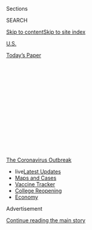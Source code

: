 <div id="app">

<div id="standalone-header">

<div class="interactive-masthead NYTAppHideMasthead css-qz70u6 e1suatyy0">

<div class="section css-ui9rw0 e1suatyy2">

<div class="css-eph4ug er09x8g0">

<div class="css-6n7j50">

</div>

<span class="css-1dv1kvn">Sections</span>

<div class="css-10488qs">

<span class="css-1dv1kvn">SEARCH</span>

</div>

[Skip to content](#site-content)[Skip to site
index](#site-index)

</div>

<div id="masthead-section-label" class="css-1wr3we4 eaxe0e00">

[U.S.](https://www.nytimes.com/section/us)

</div>

<div class="css-10698na e1huz5gh0">

</div>

</div>

<div id="masthead-bar-one" class="section hasLinks css-15hmgas e1csuq9d3">

<div class="css-uqyvli e1csuq9d0">

</div>

<div class="css-1uqjmks e1csuq9d1">

</div>

<div class="css-9e9ivx">

[](https://myaccount.nytimes.com/auth/login?response_type=cookie&client_id=vi)

</div>

<div class="css-1bvtpon e1csuq9d2">

[Today’s
Paper](https://www.nytimes.com/section/todayspaper)

</div>

</div>

</div>

<div class="css-1aor85t" style="opacity:0.000000001;z-index:-1;visibility:hidden">

<div class="css-1hqnpie">

<div class="css-epjblv">

<span class="css-17xtcya">[U.S.](/section/us)</span><span class="css-x15j1o">|</span><span class="css-fwqvlz">More
Than 40% of U.S. Coronavirus Deaths Are Linked to Nursing
Homes</span>

</div>

<div class="css-k008qs">

<div class="css-1iwv8en">

<span class="css-18z7m18"></span>

<div>

</div>

</div>

<span class="css-1n6z4y">https://nyti.ms/31mkr1B</span>

<div class="css-1705lsu">

<div class="css-4xjgmj">

<div class="css-4skfbu" data-role="toolbar" data-aria-label="Social Media Share buttons, Save button, and Comments Panel with current comment count" data-testid="share-tools">

  - 
  - 
  - 
  - 
    
    <div class="css-6n7j50">
    
    </div>

  - 

</div>

</div>

</div>

</div>

</div>

</div>

<div id="NYT_TOP_BANNER_REGION" class="css-mij9hh">

<div>

<div id="styln-prism-menu-1592847958612" class="section interactive-content interactive-size-medium css-1xxkt5x">

<div class="css-17ih8de interactive-body">

<div id="scroll-container" class="css-1gj85ro">

[<span class="styln-title-wrap"><span class="css-1pje3qr">The
Coronavirus</span><span class="css-1pje3qr">
Outbreak</span></span>](https://www.nytimes.com/news-event/coronavirus?action=click&pgtype=Article&state=default&region=TOP_BANNER&context=storylines_menu)

  - <span class="css-kqxiym" data-emphasize="true">live</span>[Latest
    Updates](https://www.nytimes.com/2020/08/04/world/coronavirus-cases.html?action=click&pgtype=Article&state=default&region=TOP_BANNER&context=storylines_menu)
  - [Maps and
    Cases](https://www.nytimes.com/interactive/2020/us/coronavirus-us-cases.html?action=click&pgtype=Article&state=default&region=TOP_BANNER&context=storylines_menu)
  - [Vaccine
    Tracker](https://www.nytimes.com/interactive/2020/science/coronavirus-vaccine-tracker.html?action=click&pgtype=Article&state=default&region=TOP_BANNER&context=storylines_menu)
  - [College
    Reopening](https://www.nytimes.com/2020/08/02/us/covid-college-reopening.html?action=click&pgtype=Article&state=default&region=TOP_BANNER&context=storylines_menu)
  - [Economy](https://www.nytimes.com/live/2020/08/04/business/stock-market-today-coronavirus?action=click&pgtype=Article&state=default&region=TOP_BANNER&context=storylines_menu)

</div>

</div>

</div>

</div>

</div>

<div id="top-wrapper" class="css-1sy8kpn">

<div id="top-slug" class="css-l9onyx">

Advertisement

</div>

[Continue reading the main
story](#after-top)

<div class="ad top-wrapper" style="text-align:center;height:100%;display:block;min-height:250px">

<div id="top" class="place-ad" data-position="top" data-size-key="top">

</div>

</div>

<div id="after-top">

</div>

</div>

</div>

<div id="site-content" data-role="main">

# More Than 40% of U.S. Coronavirus Deaths Are Linked to Nursing Homes

<div class="css-1vegfwe interactive-byline-container">

By <span class="css-1baulvz last-byline" itemprop="name">The New York
Times</span>Updated July 30,
2020

</div>

<div id="interactive-standalone-sharetools" class="css-wkcogx">

<div>

<div class="interactive-sharetools css-9z2bwm" data-role="toolbar" data-aria-label="Social Media Share buttons, Save button, and Comments Panel with current comment count" data-testid="share-tools">

  - 
  - 
  - 
  - 
    
    <div class="css-6n7j50">
    
    </div>

</div>

</div>

</div>

<div id="coronavirus-nursing-homes" class="section interactive-standard interactive-content interactive-size-scoop css-uc81c" data-id="100000007211951">

<div class="css-17ih8de interactive-body">

<div class="g-story g-nursing-homes g-freebird g-max-limit" data-preview-slug="2020-06-15-covid-nursing-home-tracker">

<div class="g-asset g-svelte" style="max-width: 360px">

<div data-role="img">

<div class="g-svelte" data-component="1">

<div class="g-jumbo-container svelte-hzaan4">

<div class="svelte-hzaan4" style="margin-right: 1em;">

<div class="g-jumbo-number svelte-hzaan4" style="font-weight: 700;">

41%

</div>

<div class="g-jumbo-number-label svelte-hzaan4">

of all U.S. deaths

</div>

<div class="g-overall-share g-deaths">

62,000+

<div class="g-bar">

<div class="g-nh-bar" style="width: 43.6%;">

</div>

</div>

</div>

</div>

<div class="svelte-hzaan4" style="margin-left: 1em;">

<div class="g-jumbo-number svelte-hzaan4" style="font-weight: 700;">

8%

</div>

<div class="g-jumbo-number-label svelte-hzaan4">

of all U.S. cases

</div>

<div class="g-overall-share g-cases">

362,000+

<div class="g-bar">

<div class="g-nh-bar" style="width: 11.8%;">

</div>

</div>

</div>

</div>

</div>

</div>

</div>

</div>

At least 62,000 residents and workers have died from the coronavirus at
nursing homes and other long-term care facilities for older adults in
the United States, according to a New York Times database. As of July
30, the virus has infected more than 362,000 people at some 16,000
facilities.

Nursing home populations are at a high risk of being infected by — and
dying from — the coronavirus, according to the [Centers for Disease
Control and
Prevention](https://www.cdc.gov/coronavirus/2019-ncov/hcp/long-term-care.html).
Covid-19, the disease caused by the coronavirus, is known to be
particularly lethal to adults in their 60s and older who have underlying
health conditions. And it can [spread more
easily](https://www.nytimes.com/2020/04/17/us/coronavirus-nursing-homes.html)
through congregate facilities, where many people live in a confined
environment and workers move from room to room.

While 8 percent of the country’s cases have occurred in long-term care
facilities, deaths related to Covid-19 in these facilities account for
more than 41 percent of the country’s pandemic
fatalities.

<div class="g-asset g-svelte g-center-headline" style="max-width: 945px">

### In 20 states, at least half of deaths are linked to nursing homes.

<div class="g-key keytype-segmented">

<div class="g-key-row g-key-row-title">

Share of state’s deaths linked to long-term care facilities

</div>

<div class="g-key-row">

<span class="g-key-rect" style="background-color:#FFDBCC;"></span>

0

25

</div>

<div class="g-key-row">

<span class="g-key-rect" style="background-color:#FF8866;"></span>

50

</div>

<div class="g-key-row">

<span class="g-key-rect" style="background-color:#EF493B;"></span>

75

</div>

<div class="g-key-row">

<span class="g-key-rect" style="background-color:#AC1D21;"></span>

100%

</div>

<div class="g-key-row g-solo-item">

<span class="g-key-rect" style="background-color:#e2e2e2;"></span>

Insufficient
data

</div>

<div class="clear">

</div>

</div>

<div data-role="img">

<div class="g-svelte" data-component="2">

<div class="g-map-wrapper svelte-b6esyi">

<div class="g-map-labels svelte-b6esyi">

<div class="g-map-label alabama g-nodata svelte-b6esyi" style="left:68.89%; top:70.85%; margin-left:0%; margin-top:0%; ">

<div class="g-state-name svelte-b6esyi">

Ala.

</div>

</div>

<div class="g-map-label alaska g-nodata svelte-b6esyi" style="left:10.5%; top:85.78%; margin-left:0%; margin-top:0%; ">

<div class="g-state-name svelte-b6esyi">

Alaska

</div>

</div>

<div class="g-map-label arizona g-nodata svelte-b6esyi" style="left:21.34%; top:62.68%; margin-left:0%; margin-top:0%; ">

<div class="g-state-name svelte-b6esyi">

Ariz.

</div>

</div>

<div class="g-map-label arkansas svelte-b6esyi" style="left:57.81%; top:64.09%; margin-left:0%; margin-top:0%; text-shadow: -1px -1px 0#FF8866, 1px -1px 0#FF8866, -1px 1px 0#FF8866, 1px 1px 0#FF8866">

<div class="g-state-name svelte-b6esyi">

Ark.

</div>

<div class="g-count svelte-b6esyi">

28%

</div>

</div>

<div class="g-map-label california svelte-b6esyi" style="left:8.42%; top:47.23%; margin-left:-0.92%; margin-top:0%; text-shadow: -1px -1px 0#FF8866, 1px -1px 0#FF8866, -1px 1px 0#FF8866, 1px 1px 0#FF8866">

<div class="g-state-name svelte-b6esyi">

Calif.

</div>

<div class="g-count svelte-b6esyi">

43%

</div>

</div>

<div class="g-map-label colorado g-reverse g-majority svelte-b6esyi" style="left:34.01%; top:47.52%; margin-left:0%; margin-top:0%; text-shadow: -1px -1px 0#EF493B, 1px -1px 0#EF493B, -1px 1px 0#EF493B, 1px 1px 0#EF493B">

<div class="g-state-name svelte-b6esyi">

Colo.

</div>

<div class="g-count svelte-b6esyi">

53%

</div>

</div>

<div class="g-map-label connecticut g-majority g-side-label svelte-b6esyi" style="left:92%; top:35.22%; margin-left:0%; margin-top:0%; ">

<div class="g-state-name svelte-b6esyi">

Conn.

</div>

<div class="g-count svelte-b6esyi">

74%

</div>

</div>

<div class="g-map-label delaware g-majority g-side-label svelte-b6esyi" style="left:90%; top:41.36%; margin-left:0%; margin-top:0%; ">

<div class="g-state-name svelte-b6esyi">

Del.

</div>

<div class="g-count svelte-b6esyi">

57%

</div>

</div>

<div class="g-map-label district-of-columbia g-side-label svelte-b6esyi" style="left:90%; top:44.32%; margin-left:0%; margin-top:0%; ">

<div class="g-state-name svelte-b6esyi">

D.C.

</div>

<div class="g-count svelte-b6esyi">

29%

</div>

</div>

<div class="g-map-label florida svelte-b6esyi" style="left:78.73%; top:84.58%; margin-left:2.05%; margin-top:0%; text-shadow: -1px -1px 0#FF8866, 1px -1px 0#FF8866, -1px 1px 0#FF8866, 1px 1px 0#FF8866">

<div class="g-state-name svelte-b6esyi">

Fla.

</div>

<div class="g-count svelte-b6esyi">

37%

</div>

</div>

<div class="g-map-label georgia svelte-b6esyi" style="left:75.49%; top:70.16%; margin-left:0%; margin-top:0%; text-shadow: -1px -1px 0#FF8866, 1px -1px 0#FF8866, -1px 1px 0#FF8866, 1px 1px 0#FF8866">

<div class="g-state-name svelte-b6esyi">

Ga.

</div>

<div class="g-count svelte-b6esyi">

44%

</div>

</div>

<div class="g-map-label hawaii g-nodata svelte-b6esyi" style="left:30.74%; top:93.99%; margin-left:-1.54%; margin-top:0%; ">

<div class="g-state-name svelte-b6esyi">

Hawaii

</div>

</div>

<div class="g-map-label idaho svelte-b6esyi" style="left:20.39%; top:24.03%; margin-left:0%; margin-top:1.64%; text-shadow: -1px -1px 0#FF8866, 1px -1px 0#FF8866, -1px 1px 0#FF8866, 1px 1px 0#FF8866">

<div class="g-state-name svelte-b6esyi">

Idaho

</div>

<div class="g-count svelte-b6esyi">

45%

</div>

</div>

<div class="g-map-label illinois g-reverse g-majority svelte-b6esyi" style="left:63.08%; top:44.29%; margin-left:0%; margin-top:0%; text-shadow: -1px -1px 0#EF493B, 1px -1px 0#EF493B, -1px 1px 0#EF493B, 1px 1px 0#EF493B">

<div class="g-state-name svelte-b6esyi">

Ill.

</div>

<div class="g-count svelte-b6esyi">

53%

</div>

</div>

<div class="g-map-label indiana g-reverse g-majority svelte-b6esyi" style="left:68.24%; top:44.12%; margin-left:0%; margin-top:0%; text-shadow: -1px -1px 0#EF493B, 1px -1px 0#EF493B, -1px 1px 0#EF493B, 1px 1px 0#EF493B">

<div class="g-state-name svelte-b6esyi">

Ind.

</div>

<div class="g-count svelte-b6esyi">

55%

</div>

</div>

<div class="g-map-label iowa g-reverse g-majority svelte-b6esyi" style="left:55.38%; top:37.26%; margin-left:0%; margin-top:0%; text-shadow: -1px -1px 0#EF493B, 1px -1px 0#EF493B, -1px 1px 0#EF493B, 1px 1px 0#EF493B">

<div class="g-state-name svelte-b6esyi">

Iowa

</div>

<div class="g-count svelte-b6esyi">

53%

</div>

</div>

<div class="g-map-label kansas g-reverse g-majority svelte-b6esyi" style="left:46.79%; top:50.7%; margin-left:0%; margin-top:0%; text-shadow: -1px -1px 0#EF493B, 1px -1px 0#EF493B, -1px 1px 0#EF493B, 1px 1px 0#EF493B">

<div class="g-state-name svelte-b6esyi">

Kan.

</div>

<div class="g-count svelte-b6esyi">

52%

</div>

</div>

<div class="g-map-label kentucky g-reverse g-majority svelte-b6esyi" style="left:70.59%; top:52.62%; margin-left:0%; margin-top:0%; text-shadow: -1px -1px 0#EF493B, 1px -1px 0#EF493B, -1px 1px 0#EF493B, 1px 1px 0#EF493B">

<div class="g-state-name svelte-b6esyi">

Ky.

</div>

<div class="g-count svelte-b6esyi">

62%

</div>

</div>

<div class="g-map-label louisiana svelte-b6esyi" style="left:59.09%; top:78.42%; margin-left:-1.03%; margin-top:0%; text-shadow: -1px -1px 0#FF8866, 1px -1px 0#FF8866, -1px 1px 0#FF8866, 1px 1px 0#FF8866">

<div class="g-state-name svelte-b6esyi">

La.

</div>

<div class="g-count svelte-b6esyi">

39%

</div>

</div>

<div class="g-map-label maine g-reverse g-majority svelte-b6esyi" style="left:94.26%; top:15.35%; margin-left:0%; margin-top:0%; text-shadow: -1px -1px 0#EF493B, 1px -1px 0#EF493B, -1px 1px 0#EF493B, 1px 1px 0#EF493B">

<div class="g-state-name svelte-b6esyi">

Maine

</div>

<div class="g-count svelte-b6esyi">

64%

</div>

</div>

<div class="g-map-label maryland g-reverse g-majority svelte-b6esyi" style="left:85.29%; top:43.2%; margin-left:-0.51%; margin-top:-0.66%; text-shadow: -1px -1px 0#EF493B, 1px -1px 0#EF493B, -1px 1px 0#EF493B, 1px 1px 0#EF493B">

<div class="g-state-name svelte-b6esyi">

Md.

</div>

<div class="g-count svelte-b6esyi">

59%

</div>

</div>

<div class="g-map-label massachusetts g-reverse g-majority svelte-b6esyi" style="left:92.03%; top:28.28%; margin-left:-0.92%; margin-top:0%; text-shadow: -1px -1px 0#EF493B, 1px -1px 0#EF493B, -1px 1px 0#EF493B, 1px 1px 0#EF493B">

<div class="g-state-name svelte-b6esyi">

Mass.

</div>

<div class="g-count svelte-b6esyi">

64%

</div>

</div>

<div class="g-map-label michigan svelte-b6esyi" style="left:68.67%; top:27.4%; margin-left:1.54%; margin-top:2.46%; text-shadow: -1px -1px 0#FF8866, 1px -1px 0#FF8866, -1px 1px 0#FF8866, 1px 1px 0#FF8866">

<div class="g-state-name svelte-b6esyi">

Mich.

</div>

<div class="g-count svelte-b6esyi">

32%

</div>

</div>

<div class="g-map-label minnesota g-reverse g-majority svelte-b6esyi" style="left:53.81%; top:21.63%; margin-left:0%; margin-top:0%; text-shadow: -1px -1px 0#EF493B, 1px -1px 0#EF493B, -1px 1px 0#EF493B, 1px 1px 0#EF493B">

<div class="g-state-name svelte-b6esyi">

Minn.

</div>

<div class="g-count svelte-b6esyi">

74%

</div>

</div>

<div class="g-map-label mississippi svelte-b6esyi" style="left:63.39%; top:71.73%; margin-left:0%; margin-top:0%; text-shadow: -1px -1px 0#FF8866, 1px -1px 0#FF8866, -1px 1px 0#FF8866, 1px 1px 0#FF8866">

<div class="g-state-name svelte-b6esyi">

Miss.

</div>

<div class="g-count svelte-b6esyi">

43%

</div>

</div>

<div class="g-map-label missouri g-nodata svelte-b6esyi" style="left:57.48%; top:51.11%; margin-left:0%; margin-top:0%; ">

<div class="g-state-name svelte-b6esyi">

Mo.

</div>

</div>

<div class="g-map-label montana svelte-b6esyi" style="left:29.43%; top:16.34%; margin-left:0%; margin-top:0%; text-shadow: -1px -1px 0#FFDBCC, 1px -1px 0#FFDBCC, -1px 1px 0#FFDBCC, 1px 1px 0#FFDBCC">

<div class="g-state-name svelte-b6esyi">

Mont.

</div>

<div class="g-count svelte-b6esyi">

13%

</div>

</div>

<div class="g-map-label nebraska svelte-b6esyi" style="left:44.52%; top:39.16%; margin-left:0%; margin-top:0%; text-shadow: -1px -1px 0#FF8866, 1px -1px 0#FF8866, -1px 1px 0#FF8866, 1px 1px 0#FF8866">

<div class="g-state-name svelte-b6esyi">

Neb.

</div>

<div class="g-count svelte-b6esyi">

28%

</div>

</div>

<div class="g-map-label nevada svelte-b6esyi" style="left:14.58%; top:41.29%; margin-left:0%; margin-top:0%; text-shadow: -1px -1px 0#FFDBCC, 1px -1px 0#FFDBCC, -1px 1px 0#FFDBCC, 1px 1px 0#FFDBCC">

<div class="g-state-name svelte-b6esyi">

Nev.

</div>

<div class="g-count svelte-b6esyi">

19%

</div>

</div>

<div class="g-map-label new-hampshire g-reverse g-majority svelte-b6esyi" style="left:91.55%; top:22.99%; margin-left:0%; margin-top:0%; text-shadow: -1px -1px 0#AC1D21, 1px -1px 0#AC1D21, -1px 1px 0#AC1D21, 1px 1px 0#AC1D21">

<div class="g-state-name svelte-b6esyi">

N.H.

</div>

<div class="g-count svelte-b6esyi">

82%

</div>

</div>

<div class="g-map-label new-jersey svelte-b6esyi" style="left:88.36%; top:37.74%; margin-left:0%; margin-top:0%; text-shadow: -1px -1px 0#FF8866, 1px -1px 0#FF8866, -1px 1px 0#FF8866, 1px 1px 0#FF8866">

<div class="g-state-name svelte-b6esyi">

N.J.

</div>

<div class="g-count svelte-b6esyi">

43%

</div>

</div>

<div class="g-map-label new-mexico svelte-b6esyi" style="left:31.85%; top:64.48%; margin-left:0%; margin-top:0%; text-shadow: -1px -1px 0#FF8866, 1px -1px 0#FF8866, -1px 1px 0#FF8866, 1px 1px 0#FF8866">

<div class="g-state-name svelte-b6esyi">

N.M.

</div>

<div class="g-count svelte-b6esyi">

35%

</div>

</div>

<div class="g-map-label new-york svelte-b6esyi" style="left:85.53%; top:28.16%; margin-left:0%; margin-top:0%; text-shadow: -1px -1px 0#FFDBCC, 1px -1px 0#FFDBCC, -1px 1px 0#FFDBCC, 1px 1px 0#FFDBCC">

<div class="g-state-name svelte-b6esyi">

N.Y.

</div>

<div class="g-count svelte-b6esyi">

20%

</div>

</div>

<div class="g-map-label north-carolina svelte-b6esyi" style="left:82.14%; top:57.47%; margin-left:0%; margin-top:0%; text-shadow: -1px -1px 0#FF8866, 1px -1px 0#FF8866, -1px 1px 0#FF8866, 1px 1px 0#FF8866">

<div class="g-state-name svelte-b6esyi">

N.C.

</div>

<div class="g-count svelte-b6esyi">

48%

</div>

</div>

<div class="g-map-label north-dakota g-reverse g-majority svelte-b6esyi" style="left:44.01%; top:17.07%; margin-left:0%; margin-top:0%; text-shadow: -1px -1px 0#EF493B, 1px -1px 0#EF493B, -1px 1px 0#EF493B, 1px 1px 0#EF493B">

<div class="g-state-name svelte-b6esyi">

N.D.

</div>

<div class="g-count svelte-b6esyi">

61%

</div>

</div>

<div class="g-map-label ohio g-reverse g-majority svelte-b6esyi" style="left:74.24%; top:41.47%; margin-left:0%; margin-top:0%; text-shadow: -1px -1px 0#EF493B, 1px -1px 0#EF493B, -1px 1px 0#EF493B, 1px 1px 0#EF493B">

<div class="g-state-name svelte-b6esyi">

Ohio

</div>

<div class="g-count svelte-b6esyi">

54%

</div>

</div>

<div class="g-map-label oklahoma svelte-b6esyi" style="left:48.28%; top:61.65%; margin-left:0%; margin-top:0%; text-shadow: -1px -1px 0#FF8866, 1px -1px 0#FF8866, -1px 1px 0#FF8866, 1px 1px 0#FF8866">

<div class="g-state-name svelte-b6esyi">

Okla.

</div>

<div class="g-count svelte-b6esyi">

44%

</div>

</div>

<div class="g-map-label oregon svelte-b6esyi" style="left:10.53%; top:21.98%; margin-left:0%; margin-top:0%; text-shadow: -1px -1px 0#FF8866, 1px -1px 0#FF8866, -1px 1px 0#FF8866, 1px 1px 0#FF8866">

<div class="g-state-name svelte-b6esyi">

Ore.

</div>

<div class="g-count svelte-b6esyi">

47%

</div>

</div>

<div class="g-map-label pennsylvania g-reverse g-majority svelte-b6esyi" style="left:82.64%; top:36.99%; margin-left:0%; margin-top:0%; text-shadow: -1px -1px 0#EF493B, 1px -1px 0#EF493B, -1px 1px 0#EF493B, 1px 1px 0#EF493B">

<div class="g-state-name svelte-b6esyi">

Pa.

</div>

<div class="g-count svelte-b6esyi">

67%

</div>

</div>

<div class="g-map-label rhode-island g-majority g-side-label svelte-b6esyi" style="left:93%; top:31.45%; margin-left:0%; margin-top:0%; ">

<div class="g-state-name svelte-b6esyi">

R.I.

</div>

<div class="g-count svelte-b6esyi">

78%

</div>

</div>

<div class="g-map-label south-carolina svelte-b6esyi" style="left:79.93%; top:64.33%; margin-left:0%; margin-top:0%; text-shadow: -1px -1px 0#FF8866, 1px -1px 0#FF8866, -1px 1px 0#FF8866, 1px 1px 0#FF8866">

<div class="g-state-name svelte-b6esyi">

S.C.

</div>

<div class="g-count svelte-b6esyi">

35%

</div>

</div>

<div class="g-map-label south-dakota svelte-b6esyi" style="left:44.08%; top:28.25%; margin-left:0%; margin-top:0%; text-shadow: -1px -1px 0#FF8866, 1px -1px 0#FF8866, -1px 1px 0#FF8866, 1px 1px 0#FF8866">

<div class="g-state-name svelte-b6esyi">

S.D.

</div>

<div class="g-count svelte-b6esyi">

29%

</div>

</div>

<div class="g-map-label tennessee svelte-b6esyi" style="left:69.07%; top:59.22%; margin-left:0%; margin-top:0%; text-shadow: -1px -1px 0#FFDBCC, 1px -1px 0#FFDBCC, -1px 1px 0#FFDBCC, 1px 1px 0#FFDBCC">

<div class="g-state-name svelte-b6esyi">

Tenn.

</div>

<div class="g-count svelte-b6esyi">

24%

</div>

</div>

<div class="g-map-label texas svelte-b6esyi" style="left:44.52%; top:76.92%; margin-left:0%; margin-top:0%; text-shadow: -1px -1px 0#FF8866, 1px -1px 0#FF8866, -1px 1px 0#FF8866, 1px 1px 0#FF8866">

<div class="g-state-name svelte-b6esyi">

Texas

</div>

<div class="g-count svelte-b6esyi">

31%

</div>

</div>

<div class="g-map-label utah svelte-b6esyi" style="left:23.25%; top:44.06%; margin-left:0%; margin-top:0%; text-shadow: -1px -1px 0#FF8866, 1px -1px 0#FF8866, -1px 1px 0#FF8866, 1px 1px 0#FF8866">

<div class="g-state-name svelte-b6esyi">

Utah

</div>

<div class="g-count svelte-b6esyi">

42%

</div>

</div>

<div class="g-map-label vermont g-majority g-side-label svelte-b6esyi" style="left:86%; top:15.29%; margin-left:0%; margin-top:0%; ">

<div class="g-state-name svelte-b6esyi">

Vt.

</div>

<div class="g-count svelte-b6esyi">

56%

</div>

</div>

<div class="g-map-label virginia g-reverse g-majority svelte-b6esyi" style="left:82.31%; top:49.91%; margin-left:0%; margin-top:0%; text-shadow: -1px -1px 0#EF493B, 1px -1px 0#EF493B, -1px 1px 0#EF493B, 1px 1px 0#EF493B">

<div class="g-state-name svelte-b6esyi">

Va.

</div>

<div class="g-count svelte-b6esyi">

56%

</div>

</div>

<div class="g-map-label washington g-reverse g-majority svelte-b6esyi" style="left:12.73%; top:9.65%; margin-left:0%; margin-top:0%; text-shadow: -1px -1px 0#EF493B, 1px -1px 0#EF493B, -1px 1px 0#EF493B, 1px 1px 0#EF493B">

<div class="g-state-name svelte-b6esyi">

Wash.

</div>

<div class="g-count svelte-b6esyi">

51%

</div>

</div>

<div class="g-map-label west-virginia svelte-b6esyi" style="left:78.63%; top:46.67%; margin-left:0%; margin-top:0%; text-shadow: -1px -1px 0#FF8866, 1px -1px 0#FF8866, -1px 1px 0#FF8866, 1px 1px 0#FF8866">

<div class="g-state-name svelte-b6esyi">

W.Va.

</div>

<div class="g-count svelte-b6esyi">

37%

</div>

</div>

<div class="g-map-label wisconsin g-nodata svelte-b6esyi" style="left:61%; top:27.33%; margin-left:0%; margin-top:0%; ">

<div class="g-state-name svelte-b6esyi">

Wis.

</div>

</div>

<div class="g-map-label wyoming svelte-b6esyi" style="left:31.57%; top:32.01%; margin-left:0%; margin-top:0%; text-shadow: -1px -1px 0#FFDBCC, 1px -1px 0#FFDBCC, -1px 1px 0#FFDBCC, 1px 1px 0#FFDBCC">

<div class="g-state-name svelte-b6esyi">

Wyo.

</div>

<div class="g-count svelte-b6esyi">

23%

</div>

</div>

</div>

</div>

</div>

</div>

</div>

<div class="g-asset g-svelte g-state-table" style="max-width: 600px">

### Cases and deaths in long-term care facilities, by state

<div data-role="img">

<div class="g-svelte" data-component="3">

|               | Facilities | Cases   | Deaths | Share of Covid‑19 Deaths ▼ |
| ------------- | ---------- | ------- | ------ | -------------------------- |
| United States | 16,000     | 362,000 | 62,000 | 41%                        |
| New Hampshire | 27         | 2,113   | 335    | 82%                        |
| Rhode Island  | 67         | 2,870   | 790    | 78%                        |
| Minnesota     | 892        | 5,777   | 1,207  | 74%                        |
| Connecticut   | 287        | 10,311  | 3,262  | 74%                        |
| Pennsylvania  | 835        | 23,093  | 4,857  | 67%                        |
| Maine         | 22         | 649     | 78     | 64%                        |
| Massachusetts | 702        | 24,059  | 5,472  | 64%                        |
| Kentucky      | 233        | 3,532   | 465    | 62%                        |
| North Dakota  | 77         | 580     | 65     | 61%                        |
| Maryland      | 300        | 13,774  | 2,066  | 59%                        |

<div class="g-show-more">

Show more

</div>

</div>

</div>

<div class="g-source">

<span class="g-credit g-note">\*In New York, the case count is often the
same as the death count because the state only reports the number of
people who have died but not the number of overall
infections.</span><span class="g-credit_bullet">·</span><span class="g-credit">States
with insufficient data to calculate a share of Covid-19 deaths are
shaded gray.</span>

</div>

</div>

The share of deaths linked to long-term care facilities for older adults
is even starker at the state level. In 20 states, the number of
residents and workers who have died accounts for either half or more
than half of all deaths from the virus.

Infected people linked to nursing homes also die at a higher rate than
the general population. The median case fatality rate — the number of
deaths divided by the number of cases — at facilities with reliable data
is 16 percent, significantly higher than the 3 percent case fatality
rate nationwide.

<div class="g-asset g-svelte" style="max-width: 600px">

### Facility fatality rates are much higher than the national average

#### Number of long-term care facilities by case fatality rate

<div data-role="img">

<div class="g-svelte" data-component="4">

<div class="g-chart-wrap svelte-1884ilc">

20facilities 40facilities 60facilities 80facilities 0% 10% 20% 30% 40%
50%
60%

<div class="g-labels svelte-1884ilc">

<div class="g-us-fatality-rate svelte-1884ilc" style="left: calc(5.519125683060109% - 55px); top: calc(12.5% - 30px);">

The U.S. case fatality rate is
3%.

</div>

<div class="svelte-1884ilc" style="left: 25.71311475409836%; top: calc(7.5% - 15px);">

The median case fatality rate in long-term care facilities is 16%.

</div>

</div>

</div>

</div>

</div>

<div class="g-source">

<span class="g-credit g-note">Note: Only facilities with reliable case
and death data and at least 50 cases are included.</span>

</div>

</div>

In the absence of comprehensive data from some states and the federal
government, The Times has been assembling its own database of
coronavirus cases and deaths at long-term care facilities for older
adults. These include nursing homes, assisted-living facilities, memory
care facilities, retirement and senior communities and rehabilitation
facilities. This tracker will be updated periodically.

Some states, including Colorado, Illinois, Nevada, New Jersey and South
Carolina, regularly release cumulative data on cases and deaths at
specific facilities. New York regularly releases facility-level
information about deaths, but not about cases. Ohio, Wisconsin and
Minnesota, among others, provide some details on the number of cases at
specific facilities — but not on deaths. Others report aggregate totals
for their states but provide no information on where the infections or
deaths have occurred. Some report very little or nothing at
all.

<div class="g-asset g-svelte g-center-headline" style="max-width: 1400px">

### There are at least 16,000 long-term care facilities with one or more coronavirus case

<div class="g-key keytype-inline">

<div class="g-key-row">

<span class="g-key-rect" style="background-color:#f7f7f7;"></span>

States that provide some facility data

</div>

<div class="g-key-row">

<span class="g-key-rect" style="background-color:#e2e2e2;"></span>

States that provide no facility
data

</div>

</div>

<div data-role="img">

<div class="g-svelte" data-component="5">

<div class="g-map-wrapper svelte-6a0s18">

<div class="g-map-labels svelte-6a0s18">

<div class="g-map-label g-no-data svelte-6a0s18" style="left:68.88588174807875%; top:70.8472138878308%;">

Ala.

</div>

<div class="g-map-label g-no-data svelte-6a0s18" style="left:10.504743378400619%; top:85.78043780492428%;">

Alaska

</div>

<div class="g-map-label g-no-data svelte-6a0s18" style="left:21.33638973177843%; top:62.684749742595855%;">

Ariz.

</div>

<div class="g-map-label svelte-6a0s18" style="left:34.005013676959514%; top:47.5220669951523%;">

Colo.

</div>

<div class="g-map-label svelte-6a0s18" style="left:80.7778739344436%; top:84.57935796236723%;">

Fla.

</div>

<div class="g-map-label svelte-6a0s18" style="left:75.48982321587147%; top:70.16333100426101%;">

Ga.

</div>

<div class="g-map-label g-no-data svelte-6a0s18" style="left:68.24288770837134%; top:44.11658340890208%;">

Ind.

</div>

<div class="g-map-label g-no-data svelte-6a0s18" style="left:46.78906264252245%; top:50.698478629542485%;">

Kan.

</div>

<div class="g-map-label svelte-6a0s18" style="left:94.26142273129504%; top:15.345449724720162%;">

Maine

</div>

<div class="g-map-label svelte-6a0s18" style="left:91.10720834628634%; top:28.278641471464255%;">

Mass.

</div>

<div class="g-map-label svelte-6a0s18" style="left:53.81138685129194%; top:21.63458846594597%;">

Minn.

</div>

<div class="g-map-label svelte-6a0s18" style="left:90.72076645423081%; top:37.74165359184226%;">

N.J.

</div>

<div class="g-map-label svelte-6a0s18" style="left:82.14345752838923%; top:57.46700895141371%;">

N.C.

</div>

<div class="g-map-label svelte-6a0s18" style="left:44.00889430070223%; top:17.071242110823466%;">

N.D.

</div>

<div class="g-map-label svelte-6a0s18" style="left:48.27663305541081%; top:61.65410204189975%;">

Okla.

</div>

<div class="g-map-label svelte-6a0s18" style="left:82.64128396342343%; top:36.988139517510824%;">

Pa.

</div>

<div class="g-map-label g-no-data svelte-6a0s18" style="left:44.07619561534326%; top:28.25074397884325%;">

S.D.

</div>

<div class="g-map-label g-no-data svelte-6a0s18" style="left:44.518820512372045%; top:76.92094264414251%;">

Texas

</div>

<div class="g-map-label svelte-6a0s18" style="left:31.574792340419556%; top:32.012935366976606%;">

Wyo.

</div>

<div class="g-map-label svelte-6a0s18" style="left:93.4243434233345%; top:34.50042437744752%;">

Conn.

</div>

<div class="g-map-label g-no-data svelte-6a0s18" style="left:57.4756497634729%; top:51.105138220634814%;">

Mo.

</div>

<div class="g-map-label svelte-6a0s18" style="left:78.62625195096811%; top:46.667613534091494%;">

W.Va.

</div>

<div class="g-map-label svelte-6a0s18" style="left:63.08022443645387%; top:44.28603934968803%;">

Ill.

</div>

<div class="g-map-label svelte-6a0s18" style="left:31.854104609914874%; top:64.47829502455656%;">

N.M.

</div>

<div class="g-map-label svelte-6a0s18" style="left:57.80572014261729%; top:64.0909894566926%;">

Ark.

</div>

<div class="g-map-label svelte-6a0s18" style="left:7.496846366719177%; top:47.23438070425034%;">

Calif.

</div>

<div class="g-map-label svelte-6a0s18" style="left:90.0830777189137%; top:42.40176121087236%;">

Del.

</div>

<div class="g-map-label svelte-6a0s18" style="left:85.41656632358303%; top:44.31424826019658%;">

D.C.

</div>

<div class="g-map-label g-no-data svelte-6a0s18" style="left:29.200902229444516%; top:93.99037237088199%;">

Hawaii

</div>

<div class="g-map-label svelte-6a0s18" style="left:55.37534560370349%; top:37.260384979618614%;">

Iowa

</div>

<div class="g-map-label svelte-6a0s18" style="left:70.58700085895676%; top:52.624597679235976%;">

Ky.

</div>

<div class="g-map-label svelte-6a0s18" style="left:85.80259226037874%; top:41.56417310797983%;">

Md.

</div>

<div class="g-map-label svelte-6a0s18" style="left:70.21108549312403%; top:29.858740822478435%;">

Mich.

</div>

<div class="g-map-label svelte-6a0s18" style="left:63.38888890875547%; top:71.72520707279459%;">

Miss.

</div>

<div class="g-map-label g-no-data svelte-6a0s18" style="left:29.430718442560444%; top:16.34148376785228%;">

Mont.

</div>

<div class="g-map-label svelte-6a0s18" style="left:91.55195442499158%; top:22.988725055637943%;">

N.H.

</div>

<div class="g-map-label svelte-6a0s18" style="left:85.5251968705079%; top:28.1606974663755%;">

N.Y.

</div>

<div class="g-map-label svelte-6a0s18" style="left:74.23682838220186%; top:41.46618404574027%;">

Ohio

</div>

<div class="g-map-label svelte-6a0s18" style="left:10.52516501376535%; top:21.978951725803125%;">

Ore.

</div>

<div class="g-map-label svelte-6a0s18" style="left:69.07417334206193%; top:59.21724878730412%;">

Tenn.

</div>

<div class="g-map-label svelte-6a0s18" style="left:23.254754935683067%; top:44.05940982495391%;">

Utah

</div>

<div class="g-map-label g-no-data svelte-6a0s18" style="left:82.30953877886901%; top:49.90571604953391%;">

Va.

</div>

<div class="g-map-label svelte-6a0s18" style="left:12.734102276191638%; top:9.650850067410992%;">

Wash.

</div>

<div class="g-map-label svelte-6a0s18" style="left:61.0002918620969%; top:27.327436601367122%;">

Wis.

</div>

<div class="g-map-label g-no-data svelte-6a0s18" style="left:44.51970708498768%; top:39.15507191348053%;">

Neb.

</div>

<div class="g-map-label svelte-6a0s18" style="left:79.92676713806297%; top:64.32600093588752%;">

S.C.

</div>

<div class="g-map-label svelte-6a0s18" style="left:20.385421665733343%; top:25.672458628078648%;">

Idaho

</div>

<div class="g-map-label svelte-6a0s18" style="left:14.578789927660072%; top:41.29083184919298%;">

Nev.

</div>

<div class="g-map-label svelte-6a0s18" style="left:89.56986159889769%; top:21.144372875365324%;">

Vt.

</div>

<div class="g-map-label svelte-6a0s18" style="left:58.06691736442773%; top:78.42131485332742%;">

La.

</div>

<div class="g-map-label svelte-6a0s18" style="left:94.8407979625229%; top:31.839855793955746%;">

R.I.

</div>

</div>

</div>

</div>

</div>

</div>

The Times’s numbers are based on official confirmations from states,
counties and the facilities themselves, as well as some data provided by
the federal government. They include residents and, in cases in which
reporting is available, employees of the facilities. Given the wide
variability in the type of information available, the totals shown here
almost certainly represent an undercount of the true toll.

The New York Times is tracking the coronavirus at nursing homes and
long-term care centers. Do you or a family member live or work in one of
these facilities? If so, [we would like to hear from
you](https://www.nytimes.com/2020/04/11/business/nursing-home-callout.html).

Here is a list of cases and deaths at long-term care facilities that
have had at least 50 cases. We are updating the numbers as we are able
to confirm them with state, county and facility
officials.

<div class="g-asset g-svelte" style="max-width: 600px">

### Cases and deaths, by facility

<div data-role="img">

<div class="g-svelte" data-component="6">

<div>

| Name                                                     | Location           | Cases | Deaths ▼ |
| -------------------------------------------------------- | ------------------ | ----- | -------- |
| Parker Jewish Institute for Health Care & Rehabilitation | Queens, N.Y.       | 82    | 82       |
| Paramus Veterans Memorial Home                           | Paramus, N.J.      | 292   | 82       |
| Conestoga View Nursing and Rehabilitation                | Lancaster, Pa.     | 282   | 77       |
| Gracedale Nursing Home                                   | Nazareth, Pa.      | 299   | 75       |
| Fair Acres Geriatric Center                              | Lima, Pa.          | 347   | 75       |
| Soldiers Home in Holyoke veterans center and hospital    | Holyoke, Mass.     | 161   | 74       |
| Brighton Rehabilitation & Wellness Center                | Beaver, Pa.        | 445   | 73       |
| Long Island State Veterans Home                          | Stony Brook, N.Y.  | 72    | 72       |
| The Plaza Rehab and Nursing Center                       | Bronx, N.Y.        | 71    | 71       |
| Isabella Geriatric Center                                | New York, N.Y.     | 68    | 68       |
| Lincoln Park Care Center rehabilitation facility         | Lincoln Park, N.J. | 266   | 66       |
| New Jersey Veterans Memorial Home at Menlo Park          | Edison, N.J.       | 282   | 66       |
| Bergen New Bridge Medical Center nursing home            | Paramus, N.J.      | 373   | 66       |
| Father Baker Manor nursing home                          | Orchard Park, N.Y. | 65    | 65       |
| Andover Subacute & Rehabilitation II                     | Andover, N.J.      | 232   | 65       |

<div class="g-show-more">

Show more

</div>

</div>

</div>

</div>

<div class="g-source">

<span class="g-credit g-note">\*In New York facilities, the case count
is often the same as the death count because the state only reports the
number of people who have died but not the number of overall
infections.</span>

</div>

</div>

## <span class="g-balancer" data-id="7">Tracking the Coronavirus</span>

<div class="g-asset g-embed" style="max-width: 600px">

<div data-role="img">

<div id="g-2020-03-16-coronavirus-maps-embed" class="g-story g-freebird g-max-limit" data-prd-dropzone-below-masthead="100000006938224" data-preview-slug="2020-03-16-coronavirus-maps">

<div class="g-asset g-svelte g-footer-nav" style="max-width: 600px">

<div class="g-svelte" data-component="1">

<div class="nav-wrap svelte-idrnru">

  - [World](https://www.nytimes.com/interactive/2020/world/coronavirus-maps.html)
  - [World
    Deaths](https://www.nytimes.com/interactive/2020/04/21/world/coronavirus-missing-deaths.html)
  - [U.S.
    Cities](https://www.nytimes.com/interactive/2020/04/23/upshot/five-ways-to-monitor-coronavirus-outbreak-us.html)
  - [U.S.
    Deaths](https://www.nytimes.com/interactive/2020/05/05/us/coronavirus-death-toll-us.html)
  - [Testing](https://www.nytimes.com/interactive/2020/us/coronavirus-testing.html)
  - [Nursing
    homes](https://www.nytimes.com/interactive/2020/us/coronavirus-nursing-homes.html)
  - [New York
    City](https://www.nytimes.com/interactive/2020/nyregion/new-york-city-coronavirus-cases.html)
  - [Reopening](https://www.nytimes.com/interactive/2020/us/states-reopen-map-coronavirus.html)
  - [Vaccines](https://www.nytimes.com/interactive/2020/science/coronavirus-vaccine-tracker.html)

Countries

  - [Brazil](https://www.nytimes.com/interactive/2020/world/americas/brazil-coronavirus-cases.html)
  - [Canada](https://www.nytimes.com/interactive/2020/world/canada/canada-coronavirus-cases.html)
  - [France](https://www.nytimes.com/interactive/2020/world/europe/france-coronavirus-cases.html)
  - [Germany](https://www.nytimes.com/interactive/2020/world/europe/germany-coronavirus-cases.html)
  - [India](https://www.nytimes.com/interactive/2020/world/asia/india-coronavirus-cases.html)
  - [Italy](https://www.nytimes.com/interactive/2020/world/europe/italy-coronavirus-cases.html)
  - [Mexico](https://www.nytimes.com/interactive/2020/world/americas/mexico-coronavirus-cases.html)
  - [Spain](https://www.nytimes.com/interactive/2020/world/europe/spain-coronavirus-cases.html)
  - [U.K.](https://www.nytimes.com/interactive/2020/world/europe/united-kingdom-coronavirus-cases.html)
  - [United
    States](https://www.nytimes.com/interactive/2020/us/coronavirus-us-cases.html)

State by
    state

  - [Alabama](https://www.nytimes.com/interactive/2020/us/alabama-coronavirus-cases.html)
  - [Alaska](https://www.nytimes.com/interactive/2020/us/alaska-coronavirus-cases.html)
  - [Arizona](https://www.nytimes.com/interactive/2020/us/arizona-coronavirus-cases.html)
  - [Arkansas](https://www.nytimes.com/interactive/2020/us/arkansas-coronavirus-cases.html)
  - [California](https://www.nytimes.com/interactive/2020/us/california-coronavirus-cases.html)
  - [Colorado](https://www.nytimes.com/interactive/2020/us/colorado-coronavirus-cases.html)
  - [Connecticut](https://www.nytimes.com/interactive/2020/us/connecticut-coronavirus-cases.html)
  - [Delaware](https://www.nytimes.com/interactive/2020/us/delaware-coronavirus-cases.html)
  - [Florida](https://www.nytimes.com/interactive/2020/us/florida-coronavirus-cases.html)
  - [Georgia](https://www.nytimes.com/interactive/2020/us/georgia-coronavirus-cases.html)
  - [Hawaii](https://www.nytimes.com/interactive/2020/us/hawaii-coronavirus-cases.html)
  - [Idaho](https://www.nytimes.com/interactive/2020/us/idaho-coronavirus-cases.html)
  - [Illinois](https://www.nytimes.com/interactive/2020/us/illinois-coronavirus-cases.html)
  - [Indiana](https://www.nytimes.com/interactive/2020/us/indiana-coronavirus-cases.html)
  - [Iowa](https://www.nytimes.com/interactive/2020/us/iowa-coronavirus-cases.html)
  - [Kansas](https://www.nytimes.com/interactive/2020/us/kansas-coronavirus-cases.html)
  - [Kentucky](https://www.nytimes.com/interactive/2020/us/kentucky-coronavirus-cases.html)
  - [Louisiana](https://www.nytimes.com/interactive/2020/us/louisiana-coronavirus-cases.html)
  - [Maine](https://www.nytimes.com/interactive/2020/us/maine-coronavirus-cases.html)
  - [Maryland](https://www.nytimes.com/interactive/2020/us/maryland-coronavirus-cases.html)
  - [Massachusetts](https://www.nytimes.com/interactive/2020/us/massachusetts-coronavirus-cases.html)
  - [Michigan](https://www.nytimes.com/interactive/2020/us/michigan-coronavirus-cases.html)
  - [Minnesota](https://www.nytimes.com/interactive/2020/us/minnesota-coronavirus-cases.html)
  - [Mississippi](https://www.nytimes.com/interactive/2020/us/mississippi-coronavirus-cases.html)
  - [Missouri](https://www.nytimes.com/interactive/2020/us/missouri-coronavirus-cases.html)
  - [Montana](https://www.nytimes.com/interactive/2020/us/montana-coronavirus-cases.html)
  - [Nebraska](https://www.nytimes.com/interactive/2020/us/nebraska-coronavirus-cases.html)
  - [Nevada](https://www.nytimes.com/interactive/2020/us/nevada-coronavirus-cases.html)
  - [New
    Hampshire](https://www.nytimes.com/interactive/2020/us/new-hampshire-coronavirus-cases.html)
  - [New
    Jersey](https://www.nytimes.com/interactive/2020/us/new-jersey-coronavirus-cases.html)
  - [New
    Mexico](https://www.nytimes.com/interactive/2020/us/new-mexico-coronavirus-cases.html)
  - [New
    York](https://www.nytimes.com/interactive/2020/us/new-york-coronavirus-cases.html)
  - [North
    Carolina](https://www.nytimes.com/interactive/2020/us/north-carolina-coronavirus-cases.html)
  - [North
    Dakota](https://www.nytimes.com/interactive/2020/us/north-dakota-coronavirus-cases.html)
  - [Ohio](https://www.nytimes.com/interactive/2020/us/ohio-coronavirus-cases.html)
  - [Oklahoma](https://www.nytimes.com/interactive/2020/us/oklahoma-coronavirus-cases.html)
  - [Oregon](https://www.nytimes.com/interactive/2020/us/oregon-coronavirus-cases.html)
  - [Pennsylvania](https://www.nytimes.com/interactive/2020/us/pennsylvania-coronavirus-cases.html)
  - [Puerto
    Rico](https://www.nytimes.com/interactive/2020/us/puerto-rico-coronavirus-cases.html)
  - [Rhode
    Island](https://www.nytimes.com/interactive/2020/us/rhode-island-coronavirus-cases.html)
  - [South
    Carolina](https://www.nytimes.com/interactive/2020/us/south-carolina-coronavirus-cases.html)
  - [South
    Dakota](https://www.nytimes.com/interactive/2020/us/south-dakota-coronavirus-cases.html)
  - [Tennessee](https://www.nytimes.com/interactive/2020/us/tennessee-coronavirus-cases.html)
  - [Texas](https://www.nytimes.com/interactive/2020/us/texas-coronavirus-cases.html)
  - [Utah](https://www.nytimes.com/interactive/2020/us/utah-coronavirus-cases.html)
  - [Vermont](https://www.nytimes.com/interactive/2020/us/vermont-coronavirus-cases.html)
  - [Virginia](https://www.nytimes.com/interactive/2020/us/virginia-coronavirus-cases.html)
  - [Washington](https://www.nytimes.com/interactive/2020/us/washington-coronavirus-cases.html)
  - [Washington,
    D.C.](https://www.nytimes.com/interactive/2020/us/washington-dc-coronavirus-cases.html)
  - [West
    Virginia](https://www.nytimes.com/interactive/2020/us/west-virginia-coronavirus-cases.html)
  - [Wisconsin](https://www.nytimes.com/interactive/2020/us/wisconsin-coronavirus-cases.html)
  - [Wyoming](https://www.nytimes.com/interactive/2020/us/wyoming-coronavirus-cases.html)

</div>

</div>

</div>

</div>

</div>

</div>

</div>

</div>

</div>

<div id="interactive-footer-container" class="css-ovgi28 interactive-footer-container">

Long-term care facility data is as of July 30 and will be updated
periodically. The New York Times's data is based on confirmed reports
from federal, state and local government sources, as well as facilities
themselves. The data may not match the numbers reported by any one
federal, state or local agency. The federal government, states, counties
and facilities report different portions of long-term care data, so
exercise caution when comparing facilities or aggregated data in
different states. The federal government and states frequently revise
their long-term care data up and down, for a variety of reasons.

By Matthew Conlen, Danielle Ivory, Karen Yourish, K.K. Rebecca Lai,
Adeel Hassan, Julia Calderone, Mitch Smith, Alex Lemonides, Jordan
Allen, Samone Blair, Maddie Burakoff, Sarah Cahalan, Zak Cassel, Matt
Craig, Yves De Jesus, Brandon Dupré, Timmy Facciola, Bianca Fortis,
Grace Gorenflo, Lauryn Higgins, Jake Holland, Ann Hinga Klein, Jacob
LaGesse, Alex Lim, Andrea Michelson, Jaylynn Moffat-Mowatt, Ashlyn
O’Hara, Miles McKinley, Lauren Messman, Paul Moon, Cierra S. Queen,
Thomas Rivas, Alison Saldanha, Alex Schwartz, Emily Schwing, Sarena
Snider, Alex Traub, Brandon Thorp, Alyssa Burr and Natasha
Rodriguez

<div id="interactive-addendum-list" class="css-1yiqkdd interactive-addendum-list">

<div class="interactive-addendum-item">

**Correction:** June 27, 2020

An earlier version of this article misstated the formula for case
fatality rate. It is the number of deaths divided by the number of
cases, not the number of cases divided by the number of deaths.

</div>

<div class="interactive-addendum-item">

**Correction:** July 8, 2020

An earlier version of this article transposed the national case fatality
rate and the median case fatality rate in nursing homes. As of July 8,
the national case fatality rate was 4 percent and the median case
fatality rate in nursing homes was 17 percent, not the other way
around.

</div>

</div>

</div>

</div>

<div id="standalone-footer">

<div>

<div>

<div id="interactive-footer-wrapper">

<div class="css-i29ckm">

<div class="interactive-sharetools css-9z2bwm" data-role="toolbar" data-aria-label="Social Media Share buttons, Save button, and Comments Panel with current comment count" data-testid="share-tools">

  - 
  - 
  - 
  - 
    
    <div class="css-6n7j50">
    
    </div>

</div>

</div>

<div>

</div>

<div id="bottom-wrapper" class="css-1ede5it">

<div id="bottom-slug" class="css-l9onyx">

Advertisement

</div>

[Continue reading the main
story](#after-bottom)

<div id="bottom" class="ad bottom-wrapper" style="text-align:center;height:100%;display:block;min-height:90px">

</div>

<div id="after-bottom">

</div>

</div>

## Site Index

<div>

</div>

## Site Information Navigation

  - [© <span>2020</span> <span>The New York Times
    Company</span>](https://help.nytimes.com/hc/en-us/articles/115014792127-Copyright-notice)

<!-- end list -->

  - [NYTCo](https://www.nytco.com/)
  - [Contact
    Us](https://help.nytimes.com/hc/en-us/articles/115015385887-Contact-Us)
  - [Work with us](https://www.nytco.com/careers/)
  - [Advertise](https://nytmediakit.com/)
  - [T Brand Studio](http://www.tbrandstudio.com/)
  - [Your Ad
    Choices](https://www.nytimes.com/privacy/cookie-policy#how-do-i-manage-trackers)
  - [Privacy](https://www.nytimes.com/privacy)
  - [Terms of
    Service](https://help.nytimes.com/hc/en-us/articles/115014893428-Terms-of-service)
  - [Terms of
    Sale](https://help.nytimes.com/hc/en-us/articles/115014893968-Terms-of-sale)
  - [Site
    Map](https://spiderbites.nytimes.com)
  - [Help](https://help.nytimes.com/hc/en-us)
  - [Subscriptions](https://www.nytimes.com/subscription?campaignId=37WXW)

</div>

</div>

</div>

</div>

</div>
